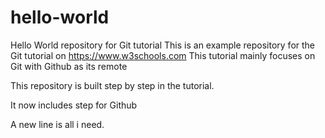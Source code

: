 # hello-world
Hello World repository for Git tutorial
This is an example repository for the Git tutorial on https://www.w3schools.com
This tutorial mainly focuses on Git with Github as its remote

This repository is built step by step in the tutorial.

It now includes step for Github

A new line is all i need.